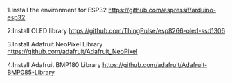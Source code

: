 1.Install the environment for ESP32
https://github.com/espressif/arduino-esp32

2.Install OLED library
https://github.com/ThingPulse/esp8266-oled-ssd1306

3.Install Adafruit NeoPixel Library
https://github.com/adafruit/Adafruit_NeoPixel

4.Install Adafruit BMP180 Library
https://github.com/adafruit/Adafruit-BMP085-Library
